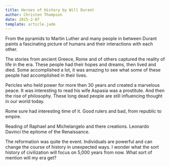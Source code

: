 ```yaml
---
title: Heroes of History by Will Durant
author: Christen Thompson
date: 2015-2-07
template: article.jade 
---
```


From the pyramids to  Martin Luther and many people in between Durant paints a fascinating picture of humans and their interactions with each other.

<span class="more"></span>

The stories from ancient Greece, Rome and of others captured the reality of life in the era.  These people had their hopes and dreams, then lived and died.  Some accomplished a lot, it was amazing to see what some of these people had accomplished in their lives.

Pericles who held power for more then 30 years and created a marvelous peace.  It was interesting to read his wife Aspasia was a prostitute.  And then the rise of philosophy. These long dead people are still influencing thought in our world today.

Rome sure had interesting time of it. Good rulers and bad, from republic to empire.

Reading of Raphael and Michelangelo and there creations. Leonardo Davinci the epitome of the Renaissance. 

The reformation was quite the event.  Individuals are powerful and can change the course of history in unexpected ways. I wonder what the sort history of civilization will focus on 5,000 years from now. What sort of mention will my era get?